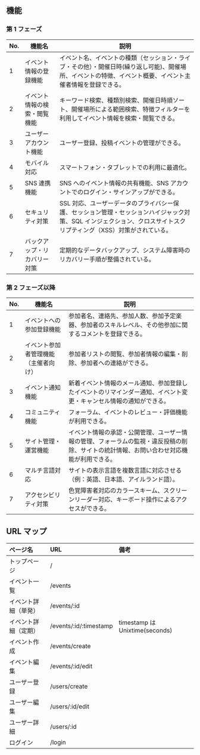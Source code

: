 ## 機能

### 第 1 フェーズ

| No. | 機能名                       | 説明                                                                                                                                                                |
| --- | ---------------------------- | ------------------------------------------------------------------------------------------------------------------------------------------------------------------- |
| 1   | イベント情報の登録機能       | イベント名、イベントの種類（セッション・ライブ・その他）・開催日時(繰り返し可能)、開催場所、イベントの特徴、イベント概要、イベント主催者情報を登録できる。          |
| 2   | イベント情報の検索・閲覧機能 | キーワード検索、種類別検索、開催日時順ソート、開催場所による範囲検索、特徴フィルターを利用してイベント情報を検索・閲覧できる。                                      |
| 3   | ユーザーアカウント機能       | ユーザー登録、投稿イベントの管理ができる。                                                                                                                          |
| 4   | モバイル対応                 | スマートフォン・タブレットでの利用に最適化。                                                                                                                        |
| 5   | SNS 連携機能                 | SNS へのイベント情報の共有機能、SNS アカウントでのログイン・サインアップができる。                                                                                  |
| 6   | セキュリティ対策             | SSL 対応、ユーザーデータのプライバシー保護、セッション管理・セッションハイジャック対策、SQL インジェクション、クロスサイトスクリプティング（XSS）対策がされている。 |
| 7   | バックアップ・リカバリー対策 | 定期的なデータバックアップ、システム障害時のリカバリー手順が整備されている。                                                                                        |

### 第 2 フェーズ以降

| No. | 機能名                               | 説明                                                                                                                                     |
| --- | ------------------------------------ | ---------------------------------------------------------------------------------------------------------------------------------------- |
| 1   | イベントへの参加登録機能             | 参加者名、連絡先、参加人数、参加予定楽器、参加者のスキルレベル、その他参加に関するコメントを登録できる。                                 |
| 2   | イベント参加者管理機能（主催者向け） | 参加者リストの閲覧、参加者情報の編集・削除、参加者への連絡ができる。                                                                     |
| 3   | イベント通知機能                     | 新着イベント情報のメール通知、参加登録したイベントのリマインダー通知、イベント変更・キャンセル情報の通知ができる。                       |
| 4   | コミュニティ機能                     | フォーラム、イベントのレビュー・評価機能が利用できる。                                                                                   |
| 5   | サイト管理・運営機能                 | イベント情報の承認・公開管理、ユーザー情報の管理、フォーラムの監視・違反投稿の削除、サイトの統計情報、お問い合わせ対応機能が利用できる。 |
| 6   | マルチ言語対応                       | サイトの表示言語を複数言語に対応させる（例：英語、日本語、アイルランド語）。                                                             |
| 7   | アクセシビリティ対策                 | 色覚障害者対応のカラースキーム、スクリーンリーダー対応、キーボード操作によるアクセスができる。                                           |

## URL マップ

| ページ名             | URL                    | 備考                           |
| :------------------- | :--------------------- | :----------------------------- |
| トップページ         | /                      |                                |
| イベント一覧         | /events                |                                |
| イベント詳細（単発） | /events/:id            |                                |
| イベント詳細（定期） | /events/:id/:timestamp | timestamp は Unixtime(seconds) |
| イベント作成         | /events/create         |                                |
| イベント編集         | /events/:id/edit       |                                |
| ユーザー登録         | /users/create          |                                |
| ユーザー編集         | /users/:id/edit        |                                |
| ユーザー詳細         | /users/:id             |                                |
| ログイン             | /login                 |                                |
